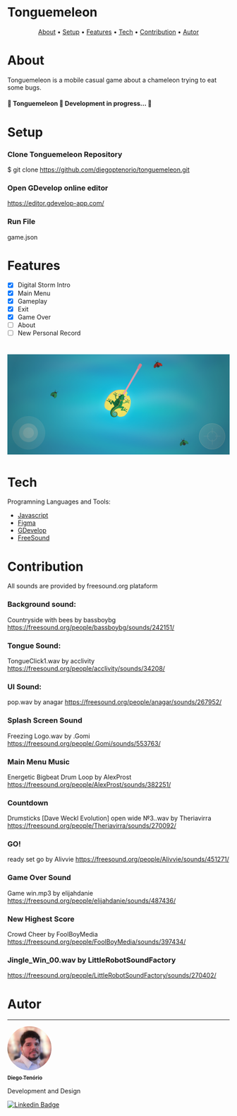 # Tonguemeleon

<p align="center">
 <a href="#about">About</a> •
 <a href="#setup">Setup</a> • 
 <a href="#features">Features</a> • 
 <a href="#tech">Tech</a> •
 <a href="#contribution">Contribution</a> • 
 <a href="#autor">Autor</a> 
</p>

# About
Tonguemeleon is a mobile casual game about a chameleon trying to eat some bugs.

<h4> 
	🚧  Tonguemeleon 🚀 Development in progress...  🚧
</h4>

# Setup

### Clone Tonguemeleon Repository
$ git clone <https://github.com/diegoptenorio/tonguemeleon.git>

### Open GDevelop online editor
<https://editor.gdevelop-app.com/>

### Run File
game.json 

# Features

- [x] Digital Storm Intro
- [x] Main Menu
- [x] Gameplay
- [x] Exit
- [x] Game Over
- [ ] About
- [ ] New Personal Record

<h1 align="center">
  <img alt="Tonguemeleon" title="#Tonguemeleon" src="./assets/readme/tonguemeleon.png" />
</h1>

# Tech

Programning Languages and Tools:

- [Javascript](https://developer.mozilla.org/pt-BR/docs/Web/JavaScript)
- [Figma](https://www.figma.com)
- [GDevelop](https://gdevelop-app.com)
- [FreeSound](https://freesound.org)

# Contribution

All sounds are provided by freesound.org plataform

### Background sound:
Countryside with bees by bassboybg
<https://freesound.org/people/bassboybg/sounds/242151/>

### Tongue Sound:
TongueClick1.wav by acclivity
<https://freesound.org/people/acclivity/sounds/34208/>

### UI Sound:
pop.wav by anagar
<https://freesound.org/people/anagar/sounds/267952/>

### Splash Screen Sound
Freezing Logo.wav by .Gomi
<https://freesound.org/people/.Gomi/sounds/553763/>

### Main Menu Music
Energetic Bigbeat Drum Loop by AlexProst
<https://freesound.org/people/AlexProst/sounds/382251/>

### Countdown
Drumsticks [Dave Weckl Evolution] open wide №3..wav by Theriavirra
<https://freesound.org/people/Theriavirra/sounds/270092/>

### GO!
ready set go by Alivvie
<https://freesound.org/people/Alivvie/sounds/451271/>

### Game Over Sound
Game win.mp3 by elijahdanie
<https://freesound.org/people/elijahdanie/sounds/487436/>

### New Highest Score
Crowd Cheer by FoolBoyMedia
<https://freesound.org/people/FoolBoyMedia/sounds/397434/>

### Jingle_Win_00.wav by LittleRobotSoundFactory
<https://freesound.org/people/LittleRobotSoundFactory/sounds/270402/>

# Autor
---

<a href="https://www.linkedin.com/in/diegotenorio">
 <img style="border-radius: 50%;" src="./assets/readme/diegotenorio.jpg" width="100px;" alt=""/>
 <br />
 <sub><b>Diego Tenório</b></sub></a>


Development and Design

[![Linkedin Badge](https://img.shields.io/badge/-Diego-blue?style=flat-square&logo=Linkedin&logoColor=white&link=https://www.linkedin.com/in/diegotenorio)](https://www.linkedin.com/in/diegotenorio)